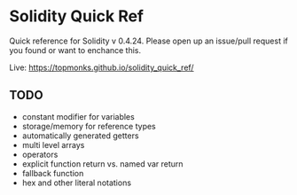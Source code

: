 # Solidity Quick Ref

Quick reference for Solidity v 0.4.24. Please open up an issue/pull request if you found or want to enchance this.

Live: https://topmonks.github.io/solidity_quick_ref/

## TODO

* constant modifier for variables
* storage/memory for reference types
* automatically generated getters
* multi level arrays
* operators
* explicit function return vs. named var return
* fallback function
* hex and other literal notations
